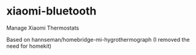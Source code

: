# xiaomi-bluetooth
Manage Xiaomi Thermostats

Based on hannseman/homebridge-mi-hygrothermograph  (I removed the need for homekit)

